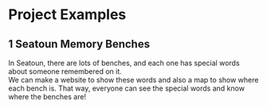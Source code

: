 # Project Examples

## 1 Seatoun Memory Benches
In Seatoun, there are lots of benches, and each one has special words about someone remembered on it.  
We can make a website to show these words and also a map to show where each bench is. That way, everyone can see the special words and know where the benches are!
